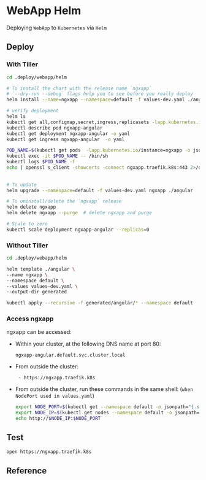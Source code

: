 # WebApp Helm

Deploying `WebApp` to `Kubernetes` via `Helm`

## Deploy

### With Tiller 

```bash
cd .deploy/webapp/helm

# To install the chart with the release name `ngxapp`
# `--dry-run --debug` flags help you to see before you really deploy
helm install --name=ngxapp --namespace=default -f values-dev.yaml ./angular

# verify deployment
helm ls
kubectl get all,configmap,secret,ingress,replicasets -lapp.kubernetes.io/instance=ngxapp
kubectl describe pod ngxapp-angular
kubectl get deployment ngxapp-angular -o yaml
kubectl get ingress ngxapp-angular  -o yaml

POD_NAME=$(kubectl get pods  -lapp.kubernetes.io/instance=ngxapp -o jsonpath='{.items[0].metadata.name}')
kubectl exec -it $POD_NAME -- /bin/sh
kubectl logs $POD_NAME -f
echo | openssl s_client -showcerts -connect ngxapp.traefik.k8s:443 2>/dev/null
 
 
# To update 
helm upgrade --namespace=default -f values-dev.yaml ngxapp ./angular

# To uninstall/delete the `ngxapp` release
helm delete ngxapp
helm delete ngxapp --purge  # delete ngxapp and purge

# Scale to zero
kubectl scale deployment ngxapp-angular --replicas=0
```

### Without Tiller

```bash
cd .deploy/webapp/helm

helm template ./angular \
--name ngxapp \
--namespace default \
--values values-dev.yaml \
--output-dir generated

kubectl apply --recursive -f generated/angular/* --namespace default
```


### Access ngxapp

ngxapp can be accessed:

* Within your cluster, at the following DNS name at port 80:

  ```
  ngxapp-angular.default.svc.cluster.local
  ```

* From outside the cluster:

  ```
   - https://ngxapp.traefik.k8s
  ```

* From outside the cluster, run these commands in the same shell: (`when NodePort used in values.yaml`)

  ```bash
  export NODE_PORT=$(kubectl get --namespace default -o jsonpath="{.spec.ports[0].nodePort}" services ngxapp-angular)
  export NODE_IP=$(kubectl get nodes --namespace default -o jsonpath="{.items[0].status.addresses[0].address}")
  echo http://$NODE_IP:$NODE_PORT
  ```

## Test
```bash
open https://ngxapp.traefik.k8s
```

## Reference
